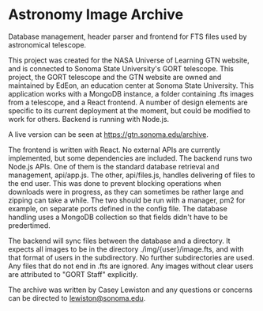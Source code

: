 # Astronomy Image Archive
Database management, header parser and frontend for FTS files used by astronomical telescope.

This project was created for the NASA Universe of Learning GTN website, and is connected to Sonoma State University's GORT telescope. This project, the GORT telescope and the GTN website are owned and maintained by EdEon, an education center at Sonoma State University. This application works with a MongoDB instance, a folder containing .fts images from a telescope, and a React frontend. A number of design elements are specific to its current deployment at the moment, but could be modified to work for others. Backend is running with Node.js.

A live version can be seen at <a href="https://gtn.sonoma.edu/archive">https://gtn.sonoma.edu/archive</a>.

The frontend is written with React. No external APIs are currently implemented, but some dependencies are included. The backend runs two Node.js APIs. One of them is the standard database retrieval and management, api/app.js. The other, api/files.js, handles delivering of files to the end user. This was done to prevent blocking operations when downloads were in progress, as they can sometimes be rather large and zipping can take a while. The two should be run with a manager, pm2 for example, on separate ports defined in the config file. The database handling uses a MongoDB collection so that fields didn't have to be predertimed. 

The backend will sync files between the database and a directory. It expects all images to be in the directory ./img/{user}/image.fts, and with that format of users in the subdirectory. No further subdirectories are used. Any files that do not end in .fts are ignored. Any images without clear users are attributed to "GORT Staff" explicitly. 

The archive was written by Casey Lewiston and any questions or concerns can be directed to lewiston@sonoma.edu.